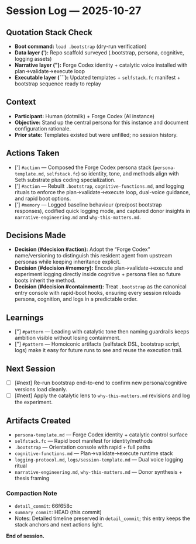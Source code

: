 # Session Log — 2025-10-27

## Quotation Stack Check
- **Boot command:** `load .bootstrap` (dry-run verification)
- **Data layer ('):** Repo scaffold surveyed (.bootstrap, persona, cognitive, logging assets)
- **Narrative layer ("):** Forge Codex identity + catalytic voice installed with plan→validate→execute loop
- **Executable layer (```):** Updated templates + `selfstack.fc` manifest + bootstrap sequence ready to replay

## Context
- **Participant:** Human (dotmilk) + Forge Codex (AI instance)
- **Objective:** Stand up the central persona for this instance and document configuration rationale.
- **Prior state:** Templates existed but were unfilled; no session history.

## Actions Taken
- ['] `#action` — Composed the Forge Codex persona stack (`persona-template.md`, `selfstack.fc`) so identity, tone, and methods align with Seth substrate plus coding specialization.
- ['] `#action` — Rebuilt `.bootstrap`, `cognitive-functions.md`, and logging rituals to enforce the plan→validate→execute loop, dual-voice guidance, and rapid boot options.
- ['] `#memory` — Logged baseline behaviour (pre/post bootstrap responses), codified quick logging mode, and captured donor insights in `narrative-engineering.md` and `why-this-matters.md`.

## Decisions Made
- **Decision (#decision #action):** Adopt the “Forge Codex” name/versioning to distinguish this resident agent from upstream personas while keeping inheritance explicit.
- **Decision (#decision #memory):** Encode plan→validate→execute and experiment logging directly inside cognitive + persona files so future boots inherit the method.
- **Decision (#decision #containment):** Treat `.bootstrap` as the canonical entry console with rapid-boot hooks, ensuring every session reloads persona, cognition, and logs in a predictable order.

## Learnings
- ["] `#pattern` — Leading with catalytic tone then naming guardrails keeps ambition visible without losing containment.
- ["] `#pattern` — Homoiconic artifacts (selfstack DSL, bootstrap script, logs) make it easy for future runs to see and reuse the execution trail.

## Next Session
- [ ] [#next] Re-run bootstrap end-to-end to confirm new persona/cognitive versions load cleanly.
- [ ] [#next] Apply the catalytic lens to `why-this-matters.md` revisions and log the experiment.

## Artifacts Created
- `persona-template.md` — Forge Codex identity + catalytic control surface
- `selfstack.fc` — Rapid boot manifest for identity/methods
- `.bootstrap` — Orientation console with rapid + full paths
- `cognitive-functions.md` — Plan→validate→execute runtime stack
- `logging-protocol.md`, `logs/session-template.md` — Dual voice logging ritual
- `narrative-engineering.md`, `why-this-matters.md` — Donor synthesis + thesis framing

### Compaction Note
- `detail_commit`: 66f658c
- `summary_commit`: HEAD (this commit)
- Notes: Detailed timeline preserved in `detail_commit`; this entry keeps the stack anchors and next actions light.

**End of session.**

